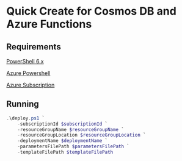 # Quick Create for Cosmos DB and Azure Functions

## Requirements

[PowerShell 6.x](https://docs.microsoft.com/en-us/powershell/scripting/install/installing-powershell-core-on-windows?view=powershell-6)

[Azure Powershell](https://docs.microsoft.com/en-us/powershell/azure/overview?view=azps-1.6.0)

[Azure Subscription](https://azure.microsoft.com/en-us/get-started/)

## Running

``` powershell
.\deploy.ps1 `
    -subscriptionId $subscriptionId `
    -resourceGroupName $resourceGroupName `
    -resourceGroupLocation $resourceGroupLocation `
    -deploymentName $deploymentName `
    -parametersFilePath $parametersFilePath `
    -templateFilePath $templateFilePath
```